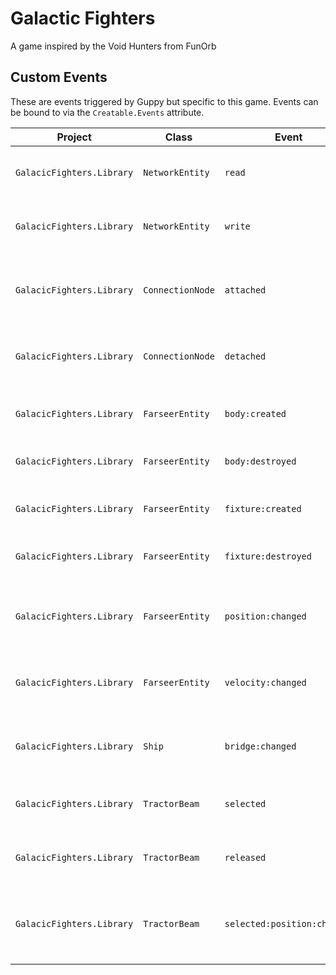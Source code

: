 # Galactic Fighters
A game inspired by the Void Hunters from FunOrb

## Custom Events
These are events triggered by Guppy but specific to this game. Events can be bound to via the `Creatable.Events` attribute.

| Project | Class | Event | Arg | Description |
| ------- | ----- | ----- | --- | ----------- |
| `GalacicFighters.Library` | `NetworkEntity` | `read` | `NetIncomingMessage` | Invoked when the TryRead method is called. |
| `GalacicFighters.Library` | `NetworkEntity` | `write` | `NetIncomingMessage` | Invoked when the TryWrite method is called. |
| | | | | |
| `GalacicFighters.Library` | `ConnectionNode` | `attached` | `ConnectionNode` | Invoked after an attachment with another ConnectionNode is created. |
| `GalacicFighters.Library` | `ConnectionNode` | `detached` | `ConnectionNode` | Invoked after an attachment with another ConnectionNode is destroyed. |
| | | | | |
| `GalacicFighters.Library` | `FarseerEntity` | `body:created` | `Body` | Invoked when the entities main body is created. |
| `GalacicFighters.Library` | `FarseerEntity` | `body:destroyed` | `Body` | Invoked when the entities main body is destroyed. |
| `GalacicFighters.Library` | `FarseerEntity` | `fixture:created` | `Fixture` | Invoked when a fixture is created on the entity. |
| `GalacicFighters.Library` | `FarseerEntity` | `fixture:destroyed` | `Fixture` | Invoked when a fixture on the entity is destroyed. |
| `GalacicFighters.Library` | `FarseerEntity` | `position:changed` | `Body` | Invoked when the UpdatePosition method is called. |
| `GalacicFighters.Library` | `FarseerEntity` | `velocity:changed` | `Body` | Invoked when the UpdateVelocity method is called. |
| | | | | |
| `GalacicFighters.Library` | `Ship` | `bridge:changed` | `ShipPart` | Invoked when the SetBridge method is called. |
| | | | | |
| `GalacicFighters.Library` | `TractorBeam` | `selected` | `ShipPart` | Invoked when the TrySelect method is called. |
| `GalacicFighters.Library` | `TractorBeam` | `released` | `ShipPart` | Invoked when the TryRelease method is called. |
| `GalacicFighters.Library` | `TractorBeam` | `selected:position:changed` | `Vector2` | Invoked when the TractorBeam's Selection's position is updated. |